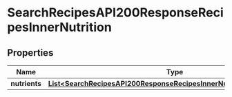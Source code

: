 

# SearchRecipesAPI200ResponseRecipesInnerNutrition


## Properties

| Name | Type | Description | Notes |
|------------ | ------------- | ------------- | -------------|
|**nutrients** | [**List&lt;SearchRecipesAPI200ResponseRecipesInnerNutritionNutrientsInner&gt;**](SearchRecipesAPI200ResponseRecipesInnerNutritionNutrientsInner.md) |  |  [optional] |



